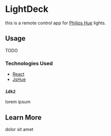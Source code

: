 # LightDeck

this is a remote control app for [Philips Hue](https://www.philips-hue.com/en-us) lights.

## Usage

TODO

### Technologies Used

- [React](https://reactjs.org/docs/hello-world.html)
- [JsHue](https://github.com/blargoner/jshue)

### `idk2`

lorem ipsum

## Learn More

dolor sit amet
